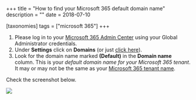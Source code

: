 +++
title = "How to find your Microsoft 365 default domain name"
description = ""
date = 2018-07-10

[taxonomies]
tags = ["microsoft 365"]
+++

1.  Please log in to your [Microsoft 365 Admin
    Center](https://portal.office.com/adminportal/home#/homepage) using
    your Global Administrator credentials.
2.  Under **Settings** click on **Domains** (or just [click
    here](https://portal.office.com/adminportal/home#/Domains)).
3.  Look for the domain name marked **(Default)** in the **Domain
    name** column. This is your *default domain name for your Microsoft 365
    tenant*. It may or may not be the same as your [Microsoft 365 tenant
    name](o365hq.com/faq/how-to-find-your-office-365-tenant-name).

Check the screenshot below.

![](https://o365hq.com/images/763.png)
